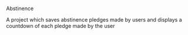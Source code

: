 Abstinence 

A project which saves abstinence pledges made by users and displays a countdown of each pledge made by the user